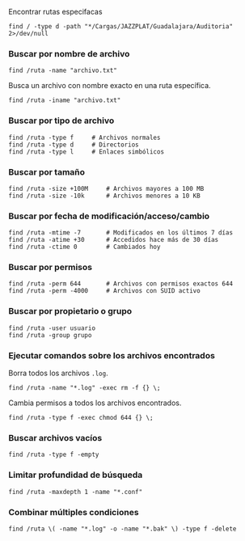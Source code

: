 Encontrar rutas especifacas
```
find / -type d -path "*/Cargas/JAZZPLAT/Guadalajara/Auditoria" 2>/dev/null
```


### **Buscar por nombre de archivo**

```
find /ruta -name "archivo.txt"
```

Busca un archivo con nombre exacto en una ruta específica.

```
find /ruta -iname "archivo.txt"
```

### **Buscar por tipo de archivo**

```
find /ruta -type f     # Archivos normales 
find /ruta -type d     # Directorios 
find /ruta -type l     # Enlaces simbólicos
```

### **Buscar por tamaño**

```
find /ruta -size +100M     # Archivos mayores a 100 MB 
find /ruta -size -10k      # Archivos menores a 10 KB
```

### **Buscar por fecha de modificación/acceso/cambio**

```
find /ruta -mtime -7       # Modificados en los últimos 7 días 
find /ruta -atime +30      # Accedidos hace más de 30 días 
find /ruta -ctime 0        # Cambiados hoy
```

### **Buscar por permisos**

```
find /ruta -perm 644       # Archivos con permisos exactos 644 
find /ruta -perm -4000     # Archivos con SUID activo
```

### **Buscar por propietario o grupo**

```
find /ruta -user usuario 
find /ruta -group grupo
```

### **Ejecutar comandos sobre los archivos encontrados**

 Borra todos los archivos `.log`.
```
find /ruta -name "*.log" -exec rm -f {} \;
```


Cambia permisos a todos los archivos encontrados.
```
find /ruta -type f -exec chmod 644 {} \;
```

### **Buscar archivos vacíos**

```
find /ruta -type f -empty
```

### **Limitar profundidad de búsqueda**

```
find /ruta -maxdepth 1 -name "*.conf"
```

### **Combinar múltiples condiciones**

```
find /ruta \( -name "*.log" -o -name "*.bak" \) -type f -delete
```